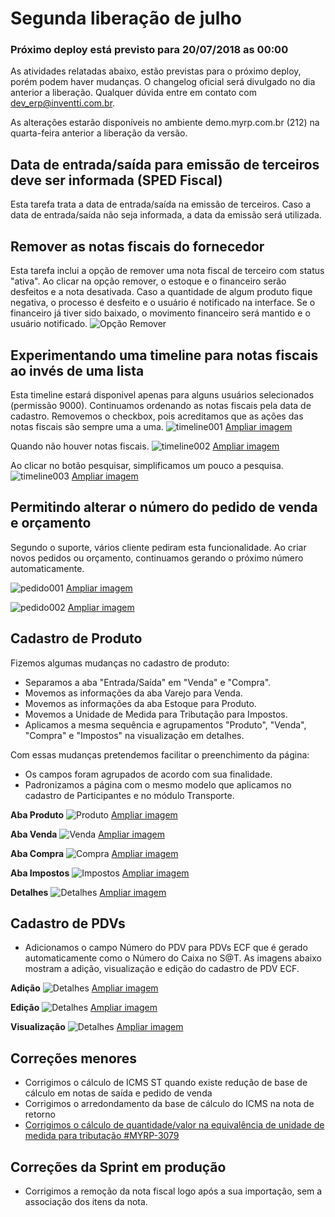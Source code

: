 # Segunda liberação de julho

### Próximo deploy está previsto para 20/07/2018 as 00:00
As atividades relatadas abaixo, estão previstas para o próximo deploy, porém podem haver mudanças. O changelog oficial será divulgado no dia anterior a liberação. Qualquer dúvida entre em contato com dev_erp@inventti.com.br.

As alterações estarão disponíveis no ambiente demo.myrp.com.br (212) na quarta-feira anterior a liberação da versão.

## Data de entrada/saída para emissão de terceiros deve ser informada (SPED Fiscal)

Esta tarefa trata a data de entrada/saída na emissão de terceiros.
Caso a data de entrada/saída não seja informada, a data da emissão será utilizada.

## Remover as notas fiscais do fornecedor

Esta tarefa inclui a opção de remover uma nota fiscal de terceiro com status "ativa".
Ao clicar na opção remover, o estoque e o financeiro serão desfeitos e a nota desativada.
Caso a quantidade de algum produto fique negativa, o processo é desfeito e o usuário é notificado na interface.
Se o financeiro já tiver sido baixado, o movimento financeiro será mantido e o usuário notificado.
![Opção Remover](https://i.imgur.com/ZgkOg33.png)

## Experimentando uma timeline para notas fiscais ao invés de uma lista

Esta timeline estará disponivel apenas para alguns usuários selecionados (permissão 9000). Continuamos ordenando as notas fiscais pela data de cadastro. Removemos o checkbox, pois acreditamos que as ações das notas fiscais são sempre uma a uma.
![timeline001](https://i.imgur.com/BLwx2jP.png)
[Ampliar imagem](https://i.imgur.com/BLwx2jP.png)

Quando não houver notas fiscais.
![timeline002](https://i.imgur.com/dyjPhKP.png)
[Ampliar imagem](https://i.imgur.com/dyjPhKP.png)

Ao clicar no botão pesquisar, simplificamos um pouco a pesquisa.
![timeline003](https://i.imgur.com/RZKpK1f.png)
[Ampliar imagem](https://i.imgur.com/RZKpK1f.png)

## Permitindo alterar o número do pedido de venda e orçamento

Segundo o suporte, vários cliente pediram esta funcionalidade. Ao criar novos pedidos ou orçamento, continuamos gerando o próximo número automaticamente.

![pedido001](https://i.imgur.com/9pXqeoF.png)
[Ampliar imagem](https://i.imgur.com/9pXqeoF.png)

![pedido002](https://i.imgur.com/ioVkiA9.png)
[Ampliar imagem](https://i.imgur.com/ioVkiA9.png)

## Cadastro de Produto

Fizemos algumas mudanças no cadastro de produto:

- Separamos a aba "Entrada/Saída" em "Venda" e "Compra".
- Movemos as informações da aba Varejo para Venda.
- Movemos as informações da aba Estoque para Produto.
- Movemos a Unidade de Medida para Tributação para Impostos.
- Aplicamos a mesma sequência e agrupamentos "Produto", "Venda", "Compra" e "Impostos" na visualização em detalhes.

Com essas mudanças pretendemos facilitar o preenchimento da página:

- Os campos foram agrupados de acordo com sua finalidade.
- Padronizamos a página com o mesmo modelo que aplicamos no cadastro de Participantes e no módulo Transporte.

**Aba Produto**
![Produto](https://i.imgur.com/KHVeJcl.png)
[Ampliar imagem](https://i.imgur.com/KHVeJcl.png)

**Aba Venda**
![Venda](https://i.imgur.com/HLw4ezR.png)
[Ampliar imagem](https://i.imgur.com/HLw4ezR.png)

**Aba Compra**
![Compra](https://i.imgur.com/eX3Cd6W.png)
[Ampliar imagem](https://i.imgur.com/eX3Cd6W.png)

**Aba Impostos**
![Impostos](https://i.imgur.com/mApZA7v.png)
[Ampliar imagem](https://i.imgur.com/mApZA7v.png)

**Detalhes**
![Detalhes](https://i.imgur.com/8uVkQmC.png)
[Ampliar imagem](https://i.imgur.com/8uVkQmC.png)

## Cadastro de PDVs

* Adicionamos o campo Número do PDV para PDVs ECF que é gerado automaticamente como o Número do Caixa no S@T. As imagens abaixo mostram a adição, visualização e edição do cadastro de PDV ECF. 

**Adição**
![Detalhes](https://i.imgur.com/wN1QoIw.png)
[Ampliar imagem](https://i.imgur.com/wN1QoIw.png)

**Edição**
![Detalhes](https://i.imgur.com/ue0EZPa.png)
[Ampliar imagem](https://i.imgur.com/ue0EZPa.png)

**Visualização**
![Detalhes](https://i.imgur.com/LxFkZgz.png)
[Ampliar imagem](https://i.imgur.com/LxFkZgz.png)

## Correções menores

* Corrigimos o cálculo de ICMS ST quando existe redução de base de cálculo em notas de saída e pedido de venda
* Corrigimos o arredondamento da base de cálculo do ICMS na nota de retorno
* [Corrigimos o cálculo de quantidade/valor na equivalência de unidade de medida para tributação #MYRP-3079](https://devmyrp.atlassian.net/browse/MYRP-3079)

## Correções da Sprint em produção

* Corrigimos a remoção da nota fiscal logo após a sua importação, sem a associação dos itens da nota.
